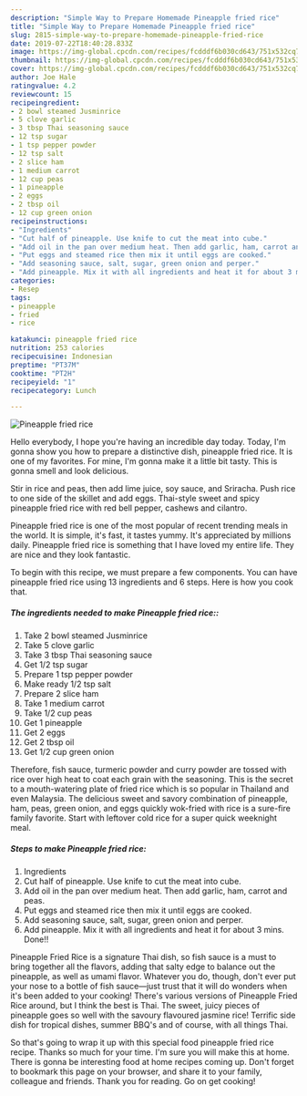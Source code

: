 ```yaml
---
description: "Simple Way to Prepare Homemade Pineapple fried rice"
title: "Simple Way to Prepare Homemade Pineapple fried rice"
slug: 2815-simple-way-to-prepare-homemade-pineapple-fried-rice
date: 2019-07-22T18:40:28.833Z
image: https://img-global.cpcdn.com/recipes/fcdddf6b030cd643/751x532cq70/pineapple-fried-rice-recipe-main-photo.jpg
thumbnail: https://img-global.cpcdn.com/recipes/fcdddf6b030cd643/751x532cq70/pineapple-fried-rice-recipe-main-photo.jpg
cover: https://img-global.cpcdn.com/recipes/fcdddf6b030cd643/751x532cq70/pineapple-fried-rice-recipe-main-photo.jpg
author: Joe Hale
ratingvalue: 4.2
reviewcount: 15
recipeingredient:
- 2 bowl steamed Jusminrice
- 5 clove garlic
- 3 tbsp Thai seasoning sauce
- 12 tsp sugar
- 1 tsp pepper powder
- 12 tsp salt
- 2 slice ham
- 1 medium carrot
- 12 cup peas
- 1 pineapple
- 2 eggs
- 2 tbsp oil
- 12 cup green onion
recipeinstructions:
- "Ingredients"
- "Cut half of pineapple. Use knife to cut the meat into cube."
- "Add oil in the pan over medium heat. Then add garlic, ham, carrot and peas."
- "Put eggs and steamed rice then mix it until eggs are cooked."
- "Add seasoning sauce, salt, sugar, green onion and perper."
- "Add pineapple. Mix it with all ingredients and heat it for about 3 mins. Done!!"
categories:
- Resep
tags:
- pineapple
- fried
- rice

katakunci: pineapple fried rice
nutrition: 253 calories
recipecuisine: Indonesian
preptime: "PT37M"
cooktime: "PT2H"
recipeyield: "1"
recipecategory: Lunch

---
```



![Pineapple fried rice](https://img-global.cpcdn.com/recipes/fcdddf6b030cd643/751x532cq70/pineapple-fried-rice-recipe-main-photo.jpg)

Hello everybody, I hope you're having an incredible day today. Today, I'm gonna show you how to prepare a distinctive dish, pineapple fried rice. It is one of my favorites. For mine, I'm gonna make it a little bit tasty. This is gonna smell and look delicious.

Stir in rice and peas, then add lime juice, soy sauce, and Sriracha. Push rice to one side of the skillet and add eggs. Thai-style sweet and spicy pineapple fried rice with red bell pepper, cashews and cilantro.

Pineapple fried rice is one of the most popular of recent trending meals in the world. It is simple, it's fast, it tastes yummy. It's appreciated by millions daily. Pineapple fried rice is something that I have loved my entire life. They are nice and they look fantastic.


To begin with this recipe, we must prepare a few components. You can have pineapple fried rice using 13 ingredients and 6 steps. Here is how you cook that.

##### The ingredients needed to make Pineapple fried rice::

1. Take 2 bowl steamed Jusminrice
1. Take 5 clove garlic
1. Take 3 tbsp Thai seasoning sauce
1. Get 1/2 tsp sugar
1. Prepare 1 tsp pepper powder
1. Make ready 1/2 tsp salt
1. Prepare 2 slice ham
1. Take 1 medium carrot
1. Take 1/2 cup peas
1. Get 1 pineapple
1. Get 2 eggs
1. Get 2 tbsp oil
1. Get 1/2 cup green onion


Therefore, fish sauce, turmeric powder and curry powder are tossed with rice over high heat to coat each grain with the seasoning. This is the secret to a mouth-watering plate of fried rice which is so popular in Thailand and even Malaysia. The delicious sweet and savory combination of pineapple, ham, peas, green onion, and eggs quickly wok-fried with rice is a sure-fire family favorite. Start with leftover cold rice for a super quick weeknight meal. 

##### Steps to make Pineapple fried rice:

1. Ingredients
1. Cut half of pineapple. Use knife to cut the meat into cube.
1. Add oil in the pan over medium heat. Then add garlic, ham, carrot and peas.
1. Put eggs and steamed rice then mix it until eggs are cooked.
1. Add seasoning sauce, salt, sugar, green onion and perper.
1. Add pineapple. Mix it with all ingredients and heat it for about 3 mins. Done!!


Pineapple Fried Rice is a signature Thai dish, so fish sauce is a must to bring together all the flavors, adding that salty edge to balance out the pineapple, as well as umami flavor. Whatever you do, though, don&#39;t ever put your nose to a bottle of fish sauce—just trust that it will do wonders when it&#39;s been added to your cooking! There&#39;s various versions of Pineapple Fried Rice around, but I think the best is Thai. The sweet, juicy pieces of pineapple goes so well with the savoury flavoured jasmine rice! Terrific side dish for tropical dishes, summer BBQ&#39;s and of course, with all things Thai. 

So that's going to wrap it up with this special food pineapple fried rice recipe. Thanks so much for your time. I'm sure you will make this at home. There is gonna be interesting food at home recipes coming up. Don't forget to bookmark this page on your browser, and share it to your family, colleague and friends. Thank you for reading. Go on get cooking!
